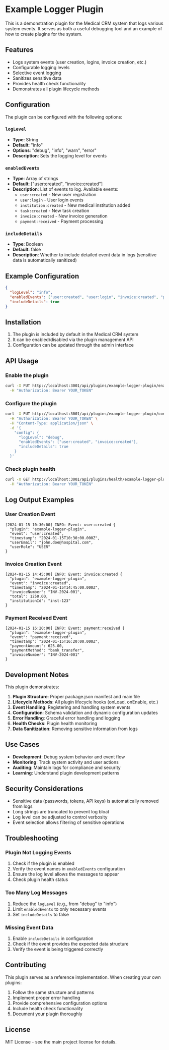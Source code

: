 # Example Logger Plugin

This is a demonstration plugin for the Medical CRM system that logs various system events. It serves as both a useful debugging tool and an example of how to create plugins for the system.

## Features

- Logs system events (user creation, logins, invoice creation, etc.)
- Configurable logging levels
- Selective event logging
- Sanitizes sensitive data
- Provides health check functionality
- Demonstrates all plugin lifecycle methods

## Configuration

The plugin can be configured with the following options:

### `logLevel`

- **Type**: String
- **Default**: "info"
- **Options**: "debug", "info", "warn", "error"
- **Description**: Sets the logging level for events

### `enabledEvents`

- **Type**: Array of strings
- **Default**: ["user:created", "invoice:created"]
- **Description**: List of events to log. Available events:
  - `user:created` - New user registration
  - `user:login` - User login events
  - `institution:created` - New medical institution added
  - `task:created` - New task creation
  - `invoice:created` - New invoice generation
  - `payment:received` - Payment processing

### `includeDetails`

- **Type**: Boolean
- **Default**: false
- **Description**: Whether to include detailed event data in logs (sensitive data is automatically sanitized)

## Example Configuration

```json
{
  "logLevel": "info",
  "enabledEvents": ["user:created", "user:login", "invoice:created", "payment:received"],
  "includeDetails": true
}
```

## Installation

1. The plugin is included by default in the Medical CRM system
2. It can be enabled/disabled via the plugin management API
3. Configuration can be updated through the admin interface

## API Usage

### Enable the plugin

```bash
curl -X PUT http://localhost:3001/api/plugins/example-logger-plugin/enable \
  -H "Authorization: Bearer YOUR_TOKEN"
```

### Configure the plugin

```bash
curl -X PUT http://localhost:3001/api/plugins/example-logger-plugin/configure \
  -H "Authorization: Bearer YOUR_TOKEN" \
  -H "Content-Type: application/json" \
  -d '{
    "config": {
      "logLevel": "debug",
      "enabledEvents": ["user:created", "invoice:created"],
      "includeDetails": true
    }
  }'
```

### Check plugin health

```bash
curl -X GET http://localhost:3001/api/plugins/health/example-logger-plugin \
  -H "Authorization: Bearer YOUR_TOKEN"
```

## Log Output Examples

### User Creation Event

```
[2024-01-15 10:30:00] INFO: Event: user:created {
  "plugin": "example-logger-plugin",
  "event": "user:created",
  "timestamp": "2024-01-15T10:30:00.000Z",
  "userEmail": "john.doe@hospital.com",
  "userRole": "USER"
}
```

### Invoice Creation Event

```
[2024-01-15 14:45:00] INFO: Event: invoice:created {
  "plugin": "example-logger-plugin",
  "event": "invoice:created",
  "timestamp": "2024-01-15T14:45:00.000Z",
  "invoiceNumber": "INV-2024-001",
  "total": 1250.00,
  "institutionId": "inst-123"
}
```

### Payment Received Event

```
[2024-01-15 16:20:00] INFO: Event: payment:received {
  "plugin": "example-logger-plugin",
  "event": "payment:received",
  "timestamp": "2024-01-15T16:20:00.000Z",
  "paymentAmount": 625.00,
  "paymentMethod": "bank_transfer",
  "invoiceNumber": "INV-2024-001"
}
```

## Development Notes

This plugin demonstrates:

1. **Plugin Structure**: Proper package.json manifest and main file
2. **Lifecycle Methods**: All plugin lifecycle hooks (onLoad, onEnable, etc.)
3. **Event Handling**: Registering and handling system events
4. **Configuration**: Schema validation and dynamic configuration updates
5. **Error Handling**: Graceful error handling and logging
6. **Health Checks**: Plugin health monitoring
7. **Data Sanitization**: Removing sensitive information from logs

## Use Cases

- **Development**: Debug system behavior and event flow
- **Monitoring**: Track system activity and user actions
- **Auditing**: Maintain logs for compliance and security
- **Learning**: Understand plugin development patterns

## Security Considerations

- Sensitive data (passwords, tokens, API keys) is automatically removed from logs
- Long strings are truncated to prevent log bloat
- Log level can be adjusted to control verbosity
- Event selection allows filtering of sensitive operations

## Troubleshooting

### Plugin Not Logging Events

1. Check if the plugin is enabled
2. Verify the event names in `enabledEvents` configuration
3. Ensure the log level allows the messages to appear
4. Check plugin health status

### Too Many Log Messages

1. Reduce the `logLevel` (e.g., from "debug" to "info")
2. Limit `enabledEvents` to only necessary events
3. Set `includeDetails` to false

### Missing Event Data

1. Enable `includeDetails` in configuration
2. Check if the event provides the expected data structure
3. Verify the event is being triggered correctly

## Contributing

This plugin serves as a reference implementation. When creating your own plugins:

1. Follow the same structure and patterns
2. Implement proper error handling
3. Provide comprehensive configuration options
4. Include health check functionality
5. Document your plugin thoroughly

## License

MIT License - see the main project license for details.
